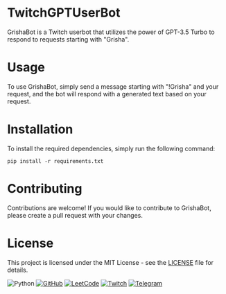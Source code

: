 # TwitchGPTUserBot
GrishaBot is a Twitch userbot that utilizes the power of GPT-3.5 Turbo to respond to requests starting with "Grisha".

# Usage
To use GrishaBot, simply send a message starting with "!Grisha" and your request, and the bot will respond with a generated text based on your request.

# Installation
To install the required dependencies, simply run the following command:
```
pip install -r requirements.txt
```
# Contributing
Contributions are welcome! If you would like to contribute to GrishaBot, please create a pull request with your changes.

# License
This project is licensed under the MIT License - see the [LICENSE](https://github.com/git/git-scm.com/blob/main/MIT-LICENSE.txt) file for details.



![Python](https://img.shields.io/badge/python-3670A0?style=for-the-badge&logo=python&logoColor=ffdd54)
[![GitHub](https://img.shields.io/badge/GitHub-%23323330.svg?&style=for-the-badge&logo=GitHub&logoColor=white)](https://github.com/MaksimSinyu)
[![LeetCode](https://img.shields.io/badge/LeetCode-%23F89F1B.svg?&style=for-the-badge&logo=LeetCode&logoColor=white)](https://leetcode.com/hardsuit/)
[![Twitch](https://img.shields.io/badge/Twitch-%239146FF.svg?&style=for-the-badge&logo=Twitch&logoColor=white)](https://www.twitch.tv/psychokaro)
[![Telegram](https://img.shields.io/badge/Telegram-%232CA5E0.svg?&style=for-the-badge&logo=Telegram&logoColor=white)](https://t.me/aaaaaaaaaoaao)


